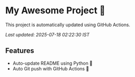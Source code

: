 # My Awesome Project 🚀

This project is automatically updated using GitHub Actions.

_Last updated: 2025-07-18 02:22:30 IST_

## Features
- Auto-update README using Python 🐍
- Auto Git push with GitHub Actions 🤖

